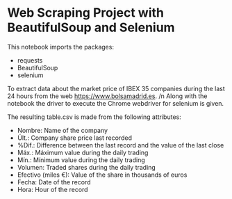 # Web Scraping Project with BeautifulSoup and Selenium

This notebook imports the packages:

  - requests
  - BeautifulSoup
  - selenium
  
 To extract data about the market price of IBEX 35 companies during the last 24 hours from the web https://www.bolsamadrid.es.
 /n Along with the notebook the driver to execute the Chrome webdriver for selenium is given. 
 
 The resulting table.csv is made from the following attributes:
 
 - Nombre: Name of the company
 - Últ.: Company share price last recorded
 - %Dif.: Difference between the last record and the value of the last close
 - Máx.: Máximum value during the daily trading
 - Mín.: Mínimum value during the daily trading
 - Volumen: Traded shares during the daily trading
 - Efectivo (miles €): Value of the share in thousands of euros 
 - Fecha: Date of the record
 - Hora: Hour of the record
